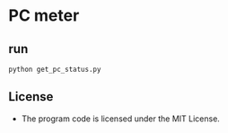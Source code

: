 # PC meter

## run

```
python get_pc_status.py
```

## License

- The program code is licensed under the MIT License.
